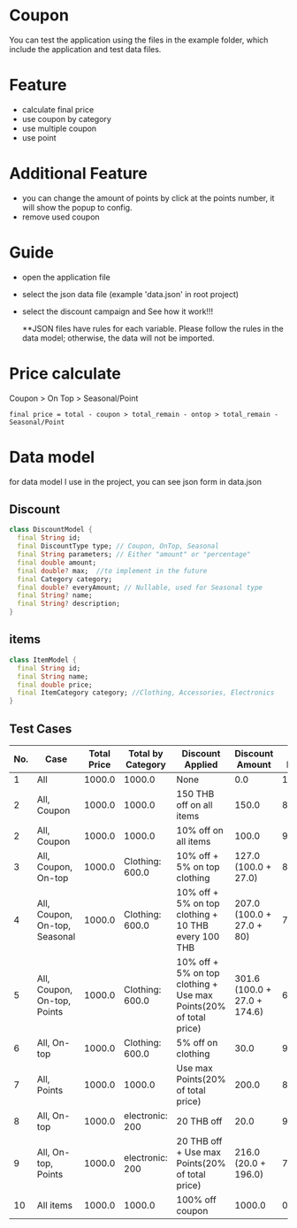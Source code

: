# Coupon
  You can test the application using the files in the example folder, which include the application and test data files.

# Feature
- calculate final price
- use coupon by category
- use multiple coupon
- use point

# Additional Feature
- you can change the amount of points by click at the points number, 
it will show the popup to config.
- remove used coupon

# Guide
- open the application file
- select the json data file (example 'data.json' in root project)
- select the discount campaign and See how it work!!!
  
  **JSON files have rules for each variable. Please follow the rules in the data model; otherwise, the data will not be imported.
  
# Price calculate 
  Coupon > On Top > Seasonal/Point
  ```
  final price = total - coupon > total_remain - ontop > total_remain - Seasonal/Point
  ```
# Data model
for data model I use in the project, you can see json form in data.json
## Discount
```dart
class DiscountModel {
  final String id;
  final DiscountType type; // Coupon, OnTop, Seasonal
  final String parameters; // Either "amount" or "percentage"
  final double amount;
  final double? max;  //to implement in the future
  final Category category;
  final double? everyAmount; // Nullable, used for Seasonal type
  final String? name;
  final String? description;
}
```


## items
```dart
class ItemModel {
  final String id;
  final String name;
  final double price;
  final ItemCategory category; //Clothing, Accessories, Electronics
}
```



## Test Cases

| No.       | Case                                           | Total Price | Total by Category                           | Discount Applied                                           | Discount Amount | Final Price |
|-----------|------------------------------------------------|-------------|---------------------------------------------|------------------------------------------------------------|-----------------|-------------|
| 1         | All                                            | 1000.0      | 1000.0 | None                                                                                         | 0.0             | 1000.0      |
| 2         | All, Coupon                                    | 1000.0      | 1000.0 | 150 THB off on all items                                                                     | 150.0           | 850.0      |
| 2         | All, Coupon                                    | 1000.0      | 1000.0 | 10% off on all items                                                                         | 100.0           | 900.0      |
| 3         | All, Coupon, On-top                             | 1000.0      | Clothing: 600.0 | 10% off + 5% on top clothing                                                            | 127.0 (100.0 + 27.0)          | 873.0      |
| 4         | All, Coupon, On-top, Seasonal                   | 1000.0      | Clothing: 600.0 | 10% off + 5% on top clothing + 10 THB every 100 THB              |    207.0 (100.0 + 27.0 + 80)       |    793.0         |
| 5         | All, Coupon, On-top, Points                     | 1000.0      | Clothing: 600.0 | 10% off + 5% on top clothing + Use max Points(20% of total price)|    301.6      (100.0 + 27.0 + 174.6)     |      698.4       |
| 6         | All, On-top                             | 1000.0      | Clothing: 600.0 | 5% off on clothing                                        |          30.0     |         970.0    |
| 7         | All, Points            | 1000.0      | 1000.0                                       | Use max Points(20% of total price)                            |       200.0        |      800.0       |
| 8         | All, On-top  | 1000.0      | electronic: 200                                       | 20 THB off     |             20.0  |          980.0   |
| 9         | All, On-top, Points    | 1000.0      | electronic: 200                                       | 20 THB off + Use max Points(20% of total price)|   216.0 (20.0 + 196.0)      |        784.0     |
| 10        | All items                                      | 1000.0      | 1000.0                                              | 100% off coupon                                            | 1000.0          | 0.0         |

